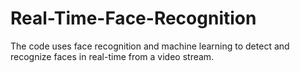 # Real-Time-Face-Recognition
The code uses face recognition and machine learning to detect and recognize faces in real-time from a video stream.
